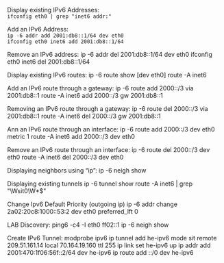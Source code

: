 Display existing IPv6 Addresses:  
`ifconfig eth0 | grep "inet6 addr:"`  
  
Add an IPv6 Address:  
        `ip -6 addr add 2001:db8::1/64 dev eth0`     
        `ifconfig eth0 inet6 add 2001:db8::1/64`  

Remove an IPv6 address:
        ip -6 addr del 2001:db8::1/64 dev eth0
        ifconfig eth0 inet6 del 2001:db8::1/64

Display existing IPv6 routes:
        ip -6 route show [dev eth0]
        route -A inet6

Add an IPv6 route through a gateway:
        ip -6 route add 2000::/3 via 2001:db8::1
        route -A inet6 add 2000::/3 gw 2001:db8::1

Removing an IPv6 route through a gateway:
        ip -6 route del 2000::/3 via 2001:db8::1
        route -A inet6 del 2000::/3 gw 2001:db8::1

Ann an IPv6 route through an interface:
        ip -6 route add 2000::/3 dev eth0 metric 1
        route  -A inet6 add 2000::/3 dev eth0

Remove an IPv6 route through an interface:
        ip -6 route del 2000::/3 dev eth0
        route -A inet6 del 2000::/3 dev eth0

Displaying neighbors using “ip”:
        ip -6 neigh show

Displaying existing tunnels
        ip -6 tunnel show
        route -A inet6 | grep "\Wsit0\W*$"

Change Ipv6 Default Priority (outgoing ip)
ip -6 addr change 2a02:20c8:1000::53:2 dev eth0 preferred_lft 0

LAB Discovery:
        ping6 -c4 -I eth0 ff02::1
        ip -6 neigh show


Create IPv6 Tunnel:
        modprobe ipv6
        ip tunnel add he-ipv6 mode sit remote 209.51.161.14 local 70.164.19.160 ttl 255
        ip link set he-ipv6 up
        ip addr add 2001:470:1f06:56f::2/64 dev he-ipv6
        ip route add ::/0 dev he-ipv6
